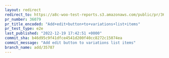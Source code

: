 ```yaml
---
layout: redirect
redirect_to: https://a8c-woo-test-reports.s3.amazonaws.com/public/pr/36079/e2e/index.html
pr_number: 36079
pr_title_encoded: "Add+edit+button+to+variations+list+items"
pr_test_type: e2e
last_published: "2022-12-19 17:42:51 +0000"
commit_sha: b46d95c9f41dfce4541d200f40cc8272c15074ea
commit_message: "Add edit button to variations list items"
branch_name: add/35787
---
```

